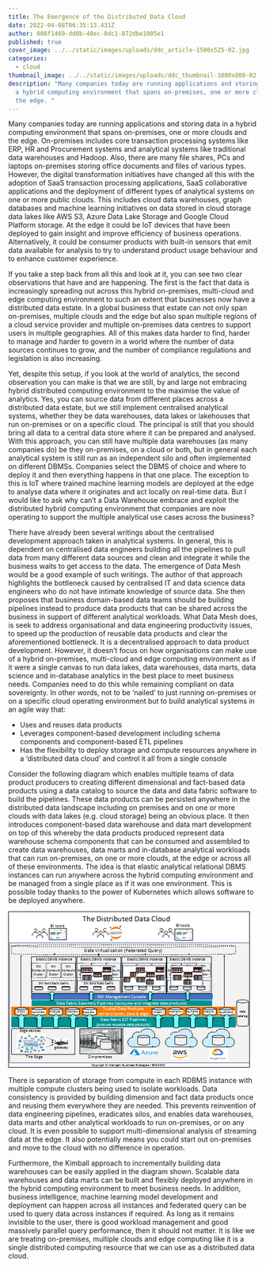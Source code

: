 ```yaml
---
title: The Emergence of the Distributed Data Cloud
date: 2022-04-08T06:35:13.431Z
author: 008f1469-dd0b-40ec-8dc1-872dbe1005e1
published: true
cover_image: ../../static/images/uploads/ddc_article-1500x525-02.jpg
categories:
  - cloud
thumbnail_image: ../../static/images/uploads/ddc_thumbnail-1000x800-02.jpg
description: "Many companies today are running applications and storing data in
  a hybrid computing environment that spans on-premises, one or more clouds and
  the edge. "
---
```

Many companies today are running applications and storing data in a hybrid computing environment that spans on-premises, one or more clouds and the edge. On-premises includes core transaction processing systems like ERP, HR and Procurement systems and analytical systems like traditional data warehouses and Hadoop. Also, there are many file shares, PCs and laptops on-premises storing office documents and files of various types. However, the digital transformation initiatives have changed all this with the adoption of SaaS transaction processing applications, SaaS collaborative applications and the deployment of different types of analytical systems on one or more public clouds.  This includes cloud data warehouses, graph databases and machine learning initiatives on data stored in cloud storage data lakes like AWS S3, Azure Data Lake Storage and Google Cloud Platform storage.  At the edge it could be IoT devices that have been deployed to gain insight and improve efficiency of business operations. Alternatively, it could be consumer products with built-in sensors that emit data available for analysis to try to understand product usage behaviour and to enhance customer experience. 

If you take a step back from all this and look at it, you can see two clear observations that have and are happening. The first is the fact that data is increasingly spreading out across this hybrid on-premises, multi-cloud and edge computing environment to such an extent that businesses now have a distributed data estate. In a global business that estate can not only span on-premises, multiple clouds and the edge but also span multiple regions of a cloud service provider and multiple on-premises data centres to support users in multiple geographies. All of this makes data harder to find, harder to manage and harder to govern in a world where the number of data sources continues to grow, and the number of compliance regulations and legislation is also increasing. 

Yet, despite this setup, if you look at the world of analytics, the second observation you can make is that we are still, by and large not embracing hybrid distributed computing environment to the maximise the value of analytics. Yes, you can source data from different places across a distributed data estate, but we still implement centralised analytical systems, whether they be data warehouses, data lakes or lakehouses that run on-premises or on a specific cloud. The principal is still that you should bring all data to a central data store where it can be prepared and analysed.   With this approach, you can still have multiple data warehouses (as many companies do) be they on-premises, on a cloud or both, but in general each analytical system is still run as an independent silo and often implemented on different DBMSs. Companies select the DBMS of choice and where to deploy it and then everything happens in that one place.  The exception to this is IoT where trained machine learning models are deployed at the edge to analyse data where it originates and act locally on real-time data.  But I would like to ask why can’t a Data Warehouse embrace and exploit the distributed hybrid computing environment that companies are now operating to support the multiple analytical use cases across the business?

There have already been several writings about the centralised development approach taken in analytical systems. In general, this is dependent on centralised data engineers building all the pipelines to pull data from many different data sources and clean and integrate it while the business waits to get access to the data. The emergence of Data Mesh  would be a good example of such writings. The author of that approach highlights the bottleneck caused by centralised IT and data science data engineers who do not have intimate knowledge of source data. She then proposes that business domain-based data teams should be building pipelines instead to produce data products that can be shared across the business in support of different analytical workloads. What Data Mesh does, is seek to address organisational and data engineering productivity issues, to speed up the production of reusable data products and clear the aforementioned bottleneck.  It is a decentralised approach to data product development. However, it doesn’t focus on how organisations can make use of a hybrid on-premises, multi-cloud and edge computing environment as if it were a single canvas to run data lakes, data warehouses, data marts, data science  and in-database analytics in the best place to meet business needs. Companies need to do this while remaining compliant on data sovereignty. In other words, not to be ‘nailed’ to just running on-premises or on a specific cloud operating environment but to build analytical systems in an agile way that:  

* Uses and reuses data products 
* Leverages component-based development including schema components and component-based ETL pipelines
* Has the flexibility to deploy storage and compute resources anywhere in a ‘distributed data cloud’ and control it all from a single console 



Consider the following diagram which enables multiple teams of data product producers to creating different dimensional and fact-based data products using a data catalog to source the data and data fabric software to build the pipelines. These data products can be persisted anywhere in the distributed data landscape including on premises and on one or more clouds with data lakes (e.g. cloud storage) being an obvious place.  It then introduces component-based data warehouse and data mart development on top of this whereby the data products produced represent data warehouse schema components that can be consumed and assembled to create data warehouses, data marts and in-database analytical workloads that can run on-premises, on one or more clouds, at the edge or across all of these environments. The idea is that elastic analytical relational DBMS instances can run anywhere across the hybrid computing environment and be managed from a single place as if it was one environment. This is possible today thanks to the power of Kubernetes which allows software to be deployed anywhere. 

![The Distributed Data Cloud](../../static/images/uploads/the-distributed-data-cloud.png "The Distributed Data Cloud")

There is separation of storage from compute in each RDBMS instance with multiple compute clusters being used to isolate workloads.  Data consistency is provided by building dimension and fact data products once and reusing them everywhere they are needed. This prevents reinvention of data engineering pipelines, eradicates silos, and enables data warehouses, data marts and other analytical workloads to run on-premises, or on any cloud. It is even possible to support multi-dimensional analysis of streaming data at the edge.  It also potentially means you could start out on-premises and move to the cloud with no difference in operation.

Furthermore, the Kimball approach to incrementally building data warehouses can be easily applied in the diagram shown.  Scalable data warehouses and data marts can be built and flexibly deployed anywhere in the hybrid computing environment to meet business needs. In addition, business intelligence, machine learning model development and deployment can happen across all instances and federated query can be used to query data across instances if required. As long as it remains invisible to the user, there is good workload management and good massively parallel query performance, then it should not matter. It is like we are treating on-premises, multiple clouds and edge computing like it is a single distributed computing resource that we can use as a distributed data cloud.